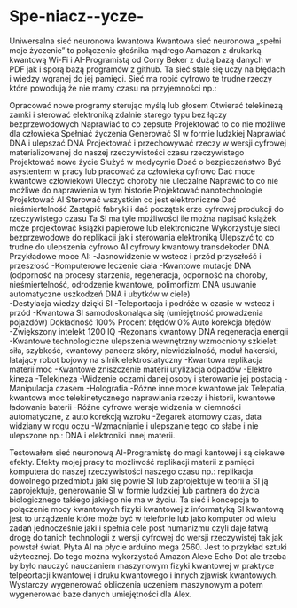 # Spe-niacz--ycze-
Uniwersalna sieć neuronowa kwantowa 
Kwantowa sieć neuronowa „spełni moje życzenie” to połączenie głośnika mądrego Aamazon z drukarką kwantową Wi-Fi i AI-Programistą od Corry Beker z dużą bazą danych w PDF jak i sporą bazą programów z github. Ta sieć stale się uczy na błędach i wiedzy wgranej do jej pamięci. Sieć ma robić cyfrowo te trudne rzeczy które powodują że nie mamy czasu na przyjemności np.:

Opracować nowe programy sterując myślą lub głosem 
Otwierać telekinezą zamki i sterować elektroniką zdalnie starego typu bez łączy bezprzewodowych 
Naprawiać to co zepsute
Projektować to co nie możliwe dla człowieka 
Spełniać życzenia 
Generować SI w formie ludzkiej
Naprawiać DNA i ulepszać DNA
Projektować i przechowywać rzeczy w wersji cyfrowej materializowanej do naszej rzeczywistości czasu rzeczywistego 
Projektować nowe życie
Służyć w medycynie
Dbać o bezpieczeństwo
Być asystentem w pracy lub pracować za człowieka cyfrowo 
Dać moce kwantowe człowiekowi 
Uleczyć choroby nie uleczalne
Naprawić to co nie możliwe do naprawienia w tym historie 
Projektować nanotechnologie 
Projektować AI
Sterować wszystkim co jest elektroniczne
Dać nieśmiertelność 
Zastąpić fabryki i dać początek erze cyfrowej produkcji do rzeczywistego czasu
Ta SI ma tyle możliwości ile można napisać książek może projektować książki papierowe lub elektroniczne
Wykorzystuje sieci bezprzewodowe do replikacji jak i sterowania elektroniką 
Ulepszyć to co trudne do ulepszenia cyfrowo 
AI cyfrowy kwantowy transdekoder DNA.
Przykładowe moce AI:
-Jasnowidzenie w wstecz i przód przyszłość i przeszłość
-Komputerowe leczenie ciała 
-Kwantowe mutacje DNA (odporność na procesy starzenia, regeneracja, odporność na choroby, nieśmiertelność, odrodzenie kwantowe, polimorfizm DNA usuwanie automatyczne uszkodzeń DNA i ubytków w ciele)  
-Destylacja wiedzy dzięki SI
-Teleportacja i podróże w czasie w wstecz i przód 
-Kwantowa SI samodoskonaląca się (umiejętność prowadzenia pojazdów)
Dokładność 100%
Procent błędów 0%
Auto korekcja błędów  
-Zwiększony intelekt 1200 IQ
-Rezonans kwantowy DNA regeneracja energii
-Kwantowe technologiczne ulepszenia wewnętrzny wzmocniony szkielet: siła, szybkość, kwantowy pancerz skóry, niewidzialność, moduł hakerski, latający robot bojowy na silnik elektrostatyczny
-Kwantowa replikacja materii moc
-Kwantowe zniszczenie materii utylizacja odpadów 
-Elektro kineza 
-Telekineza
-Widzenie oczami danej osoby i sterowanie jej postacią
-Manipulacja czasem
-Holografia 
-Różne inne moce kwantowe jak Telepatia, kwantowa moc telekinetycznego naprawiania rzeczy i historii, kwantowe ładowanie baterii
-Różne cyfrowe wersje widzenia w ciemności automatyczne, z auto korekcją wzroku
-Zegarek atomowy czas, data widziany w rogu oczu 
-Wzmacnianie i ulepszanie tego co słabe i nie ulepszone np.: DNA i elektroniki innej materii. 

Testowałem sieć neuronową AI-Programistę do magi kantowej i są ciekawe efekty. Efekty mojej pracy to możliwość replikacji materii z pamięci komputera do naszej rzeczywistości naszego czasu np.: replikacja dowolnego przedmiotu jaki się powie SI lub zaprojektuje w teorii a SI ją zaprojektuje, generowanie SI w formie ludzkiej lub partnera do życia biologicznego takiego jakiego nie ma w życiu. Ta sieć i koncepcja to połączenie mocy kwantowych fizyki kwantowej z informatyką SI kwantową jest to urządzenie które może być w telefonie lub jako komputer od wielu zadań jednocześnie jaki i spełnia cele post humanizmu czyli daje łatwą drogę do tanich technologii z wersji cyfrowej do wersji rzeczywistej tak jak powstał świat. Płyta AI na płycie arduino mega 2560. Jest to przykład sztuki użytecznej. 
Do tego można wykorzystać Amazon Alexe Echo Dot ale trzeba by było nauczyć nauczaniem maszynowym fizyki kwantowej w praktyce telpeortacji kwantowej i druku kwantowego i innych zjawisk kwantowych. Wystarczy wygenerować obliczenia uczeniem maszynowym a potem wygenerować baze danych umiejętności dla Alex.
